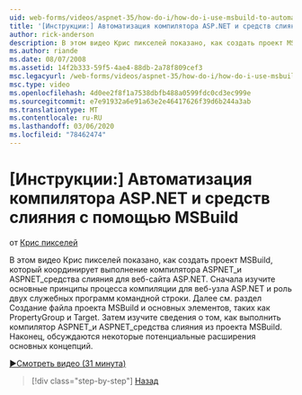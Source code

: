 ```yaml
---
uid: web-forms/videos/aspnet-35/how-do-i/how-do-i-use-msbuild-to-automate-the-aspnet-compiler-and-merge-utilities
title: '[Инструкции:] Автоматизация компилятора ASP.NET и средств слияния с помощью MSBuild | Документация Майкрософт'
author: rick-anderson
description: В этом видео Крис пикселей показано, как создать проект MSBuild, который управляет выполнением aspnet_compiler и aspnet_merge служебных программ для ASP....
ms.author: riande
ms.date: 08/07/2008
ms.assetid: 14f2b333-59f5-4ae4-88db-2a78f809cef3
msc.legacyurl: /web-forms/videos/aspnet-35/how-do-i/how-do-i-use-msbuild-to-automate-the-aspnet-compiler-and-merge-utilities
msc.type: video
ms.openlocfilehash: 4d0ee2f8f1a7538dbfb488a0599fdc0cd3ec999e
ms.sourcegitcommit: e7e91932a6e91a63e2e46417626f39d6b244a3ab
ms.translationtype: MT
ms.contentlocale: ru-RU
ms.lasthandoff: 03/06/2020
ms.locfileid: "78462474"
---
```

# <a name="how-do-i-use-msbuild-to-automate-the-aspnet-compiler-and-merge-utilities"></a>[Инструкции:] Автоматизация компилятора ASP.NET и средств слияния с помощью MSBuild

от [Крис пикселей](https://twitter.com/chrispels)

В этом видео Крис пикселей показано, как создать проект MSBuild, который координирует выполнение компилятора ASPNET\_и ASPNET\_средства слияния для веб-сайта ASP.NET. Сначала изучите основные принципы процесса компиляции для веб-узла ASP.NET и роль двух служебных программ командной строки. Далее см. раздел Создание файла проекта MSBuild и основных элементов, таких как PropertyGroup и Target. Затем изучите сведения о том, как выполнить компилятор ASPNET\_и ASPNET\_средства слияния из проекта MSBuild. Наконец, обсуждаются некоторые потенциальные расширения основных концепций.

[&#9654;Смотреть видео (31 минута)](https://channel9.msdn.com/Blogs/ASP-NET-Site-Videos/how-do-i-use-msbuild-to-automate-the-aspnet-compiler-and-merge-utilities)

> [!div class="step-by-step"]
> [Назад](how-do-i-serialize-a-graph-with-the-entity-framework.md)
